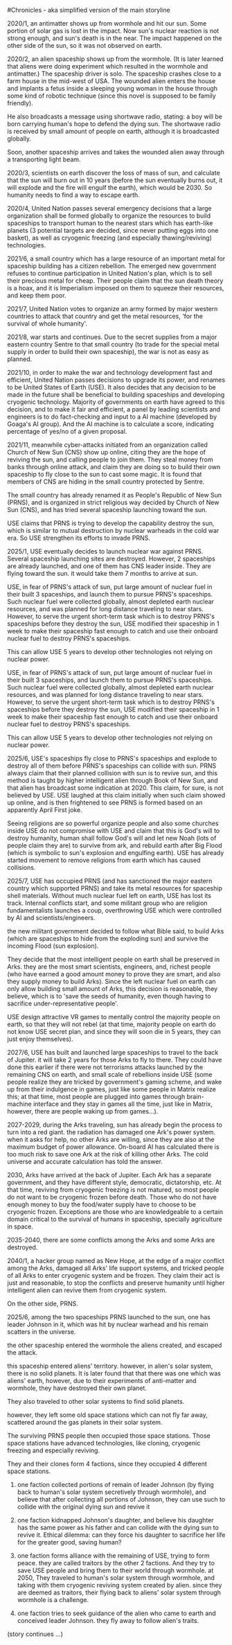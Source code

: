 
#Chronicles - aka simplified version of the main storyline

2020/1, an antimatter shows up from wormhole and hit our sun. Some portion of solar gas is lost in the impact. Now sun's nuclear reaction is not strong enough, and sun's death is in the near. The impact happened on the other side of the sun, so it was not observed on earth.

2020/2, an alien spaceship shows up from the wormhole. (It is later learned that aliens were doing experiment which resulted in the wormhole and antimatter.) The spaceship driver is solo. The spaceship crashes close to a farm house in the mid-west of USA. The wounded alien enters the house and implants a fetus inside a sleeping young woman in the house through some kind of robotic technique (since this novel is supposed to be family friendly).

He also broadcasts a message using shortwave radio, stating: a boy will be born carrying human's hope to defend the dying sun. The shortwave radio is received by small amount of people on earth, although it is broadcasted globally.

Soon, another spaceship arrives and takes the wounded alien away through a transporting light beam.

2020/3, scientists on earth discover the loss of mass of sun, and calculate that the sun will burn out in 10 years (before the sun eventually burns out, it will explode and the fire will engulf the earth), which would be 2030. So humanity needs to find a way to escape earth.

2020/4, United Nation passes several emergency decisions that a large organization shall be formed globally to organize the resources to build spaceships to transport human to the nearest stars which has earth-like planets (3 potential targets are decided, since never putting eggs into one basket), as well as cryogenic freezing (and especially thawing/reviving) technologies.

2021/6, a small country which has a large resource of an important metal for spaceship building has a citizen rebellion. The emerged new government refuses to continue participation in United Nation's plan, which is to sell their precious metal for cheap. Their people claim that the sun death theory is a hoax, and it is Imperialism imposed on them to squeeze their resources, and keep them poor.

2021/7, United Nation votes to organize an army formed by major western countries to attack that country and get the metal resources, 'for the survival of whole humanity'.

2021/8, war starts and continues. Due to the secret supplies from a major eastern country Sentre to that small country (to trade for the special metal supply in order to build their own spaceship), the war is not as easy as planned.

2021/10, in order to make the war and technology development fast and efficient, United Nation passes decisions to upgrade its power, and renames to be United States of Earth (USE). It also decides that any decision to be made in the future shall be beneficial to building spaceships and developing cryogenic technology. Majority of governments on earth have agreed to this decision, and to make it fair and efficient, a panel by leading scientists and engineers is to do fact-checking and input to a AI machine (developed by Goaga's AI group). And the AI machine is to calculate a score, indicating percentage of yes/no of a given proposal.

2021/11, meanwhile cyber-attacks initiated from an organization called Church of New Sun (CNS) show up online, citing they are the hope of reviving the sun, and calling people to join them. They steal money from banks through online attack, and claim they are doing so to build their own spaceship to fly close to the sun to cast some magic. It is found that members of CNS are hiding in the small country protected by Sentre.

The small country has already renamed it as People's Republic of New Sun (PRNS), and is organized in strict religious way decided by Church of New Sun (CNS), and has tried several spaceship launching toward the sun.

USE claims that PRNS is trying to develop the capability destroy the sun, which is similar to mutual destruction by nuclear warheads in the cold war era. So USE strengthen its efforts to invade PRNS.

2025/1, USE eventually decides to launch nuclear war against PRNS. Several spaceship launching sites are destroyed. However, 2 spaceships are already launched, and one of them has CNS leader inside. They are flying toward the sun. it would take them 7 months to arrive at sun.

USE, in fear of PRNS's attack of sun, put large amount of nuclear fuel in their built 3 spaceships, and launch them to pursue PRNS's spaceships. Such nuclear fuel were collected globally, almost depleted earth nuclear resources, and was planned for long distance traveling to near stars. However, to serve the urgent short-term task which is to destroy PRNS's spaceships before they destroy the sun, USE modified their spaceship in 1 week to make their spaceship fast enough to catch and use their onboard nuclear fuel to destroy PRNS's spaceships.

This can allow USE 5 years to develop other technologies not relying on nuclear power.

USE, in fear of PRNS's attack of sun, put large amount of nuclear fuel in their built 3 spaceships, and launch them to pursue PRNS's spaceships. Such nuclear fuel were collected globally, almost depleted earth nuclear resources, and was planned for long distance traveling to near stars. However, to serve the urgent short-term task which is to destroy PRNS's spaceships before they destroy the sun, USE modified their spaceship in 1 week to make their spaceship fast enough to catch and use their onboard nuclear fuel to destroy PRNS's spaceships.

This can allow USE 5 years to develop other technologies not relying on nuclear power.

2025/6, USE's spaceships fly close to PRNS's spaceships and explode to destroy all of them before PRNS's spaceships can collide with sun. PRNS always claim that their planned collision with sun is to revive sun, and this method is taught by higher intelligent alien through Book of New Sun, and that alien has broadcast some indication at 2020. This claim, for sure, is not believed by USE. USE laughed at this claim initially when such claim showed up online, and is then frightened to see PRNS is formed based on an apparently April First joke.

Seeing religions are so powerful organize people and also some churches inside USE do not compromise with USE and claim that this is God's will to destroy humanity, human shall follow God's will and let new Noah (lots of people claim they are) to survive from ark, and rebuild earth after Big Flood (which is symbolic to sun's explosion and engulfing earth). USE has already started movement to remove religions from earth which has caused collisions.

2025/7, USE has occupied PRNS (and has sanctioned the major eastern country which supported PRNS) and take its metal resources for spaceship shell materials. Without much nuclear fuel left on earth, USE has lost its track. Internal conflicts start, and some militant group who are religion fundamentalists launches a coup, overthrowing USE which were controlled by AI and scientists/engineers.

the new militant government decided to follow what Bible said, to build Arks (which are spaceships to hide from the exploding sun) and survive the incoming Flood (sun explosion).

They decide that the most intelligent people on earth shall be preserved in Arks. they are the most smart scientists, engineers, and, richest people (who have earned a good amount money to prove they are smart, and also they supply money to build Arks). Since the left nuclear fuel on earth can only allow building small amount of Arks, this decision is reasonable, they believe, which is to 'save the seeds of humanity, even though having to sacrifice under-representative people'.

USE design attractive VR games to mentally control the majority people on earth, so that they will not rebel (at that time, majority people on earth do not know USE secret plan, and since they will soon die in 5 years, they can just enjoy themselves).

2027/6, USE has built and launched large spaceships to travel to the back of Jupiter. it will take 2 years for those Arks to fly to there. They could have done this earlier if there were not terrorisms attacks launched by the remaining CNS on earth, and small scale of rebellions inside USE (some people realize they are tricked by government's gaming scheme, and wake up from their indulgence in games, just like some people in Matrix realize this; at that time, most people are plugged into games through brain-machine interface and they stay in games all the time, just like in Matrix, however, there are people waking up from games...).

2027-2029, during the Arks traveling, sun has already begin the process to turn into a red giant. the radiation has damaged one Ark's power system. when it asks for help, no other Arks are willing, since they are also at the maximum budget of power allowance. On-board AI has calculated there is too much risk to save one Ark at the risk of killing other Arks. The cold universe and accurate calculation has told the answer. 

2030, Arks have arrived at the back of Jupiter. Each Ark has a separate government, and they have different style, democratic, dictatorship, etc. At that time, reviving from cryogenic freezing is not matured, so most people do not want to be cryogenic frozen before death. Those who do not have enough money to buy the food/water supply have to choose to be cryogenic frozen. Exceptions are those who are knowledgeable to a certain domain critical to the survival of humans in spaceship, specially agriculture in space.

2035-2040, there are some conflicts among the Arks and some Arks are destroyed.

2040/1, a hacker group named as New Hope, at the edge of a major conflict among the Arks, damaged all Arks' life support systems, and tricked people of all Arks to enter cryogenic system and be frozen. They claim their act is just and reasonable, to stop the conflicts and preserve humanity until higher intelligent alien can revive them from cryogenic system.

On the other side, PRNS.

2025/6, among the two spaceships PRNS launched to the sun, one has leader Johnson in it, which was hit by nuclear warhead and his remain scatters in the universe.

the other spaceship entered the wormhole the aliens created, and escaped the attack.

this spaceship entered aliens' territory. however, in alien's solar system, there is no solid planets. It is later found that that there was one which was aliens' earth, however, due to their experiments of anti-matter and wormhole, they have destroyed their own planet.

They also traveled to other solar systems to find solid planets.

however, they left some old space stations which can not fly far away, scattered around the gas planets in their solar system.

The surviving PRNS people then occupied those space stations. Those space stations have advanced technologies, like cloning, cryogenic freezing and especially reviving.

They and their clones form 4 factions, since they occupied 4 different space stations.

1. one faction collected portions of remain of leader Johnson (by flying back to human's solar system secretively through wormhole), and believe that after collecting all portions of Johnson, they can use such to collide with the original dying sun and revive it

2. one faction kidnapped Johnson's daughter, and believe his daughter has the same power as his father and can collide with the dying sun to revive it. Ethical dilemma: can they force his daughter to sacrifice her life for the greater good, saving human?

3. one faction forms alliance with the remaining of USE, trying to form peace. they are called traitors by the other 2 factions. And they try to save USE people and bring them to their world through wormhole. at 2050, They traveled to human's solar system through wormhole, and taking with them cryogenic reviving system created by alien. since they are deemed as traitors, their flying back to aliens' solar system through wormhole is a challenge.

4. one faction tries to seek guidance of the alien who came to earth and conceived leader Johnson. they fly away to follow alien's traits.

(story continues ...)
